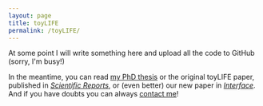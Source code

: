 ```yaml
---
layout: page
title: toyLIFE
permalink: /toyLIFE/
---
```



At some point I will write something here and upload all the code to GitHub (sorry, I'm busy!)

In the meantime, you can read [my PhD thesis](/papers/pablocatalan_phdtesis.pdf) or the original toyLIFE paper, published in [*Scientific Reports*](/papers/arias2014_toylife.pdf), or (even better) our new paper in [*Interface*](/papers/catalan2018_toyLIFE_complexity.pdf). And if you have doubts you can always [contact me](/contact.md)!
